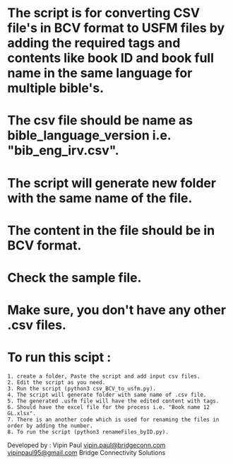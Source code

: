 # The script is for converting CSV file's in BCV format to USFM files by adding the required tags and contents like book ID and book full name in the same language for multiple bible's.

# The csv file should be name as bible_language_version i.e. "bib_eng_irv.csv".

# The script will generate new folder with the same name of the file.

# The content in the file should be in BCV format.

# Check the sample file.

# Make sure, you don't have any other .csv files.

# To run this scipt :
	1. create a folder, Paste the script and add input csv files.
	2. Edit the script as you need.
	3. Run the script (python3 csv_BCV_to_usfm.py).
	4. The script will generate folder with same name of .csv file.
	5. The generated .usfm file will have the edited content with tags.
	6. Should have the excel file for the process i.e. "Book name 12 GL.xlsx".
	7. There is an another code which is used for renaming the files in order by adding the number.
	8. To run the script (python3 renameFiles_byID.py).


Developed by : Vipin Paul 
vipin.paul@bridgeconn.com 
vipinpaul95@gmail.com
Bridge Connectivity Solutions